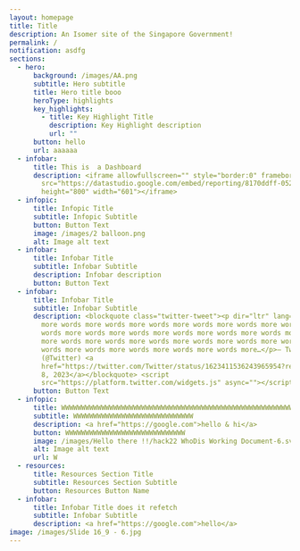 ```yaml
---
layout: homepage
title: Title
description: An Isomer site of the Singapore Government!
permalink: /
notification: asdfg
sections:
  - hero:
      background: /images/AA.png
      subtitle: Hero subtitle
      title: Hero title booo
      heroType: highlights
      key_highlights:
        - title: Key Highlight Title
          description: Key Highlight description
          url: ""
      button: hello
      url: aaaaaa
  - infobar:
      title: This is  a Dashboard
      description: <iframe allowfullscreen="" style="border:0" frameborder="0"
        src="https://datastudio.google.com/embed/reporting/8170ddff-0526-4bfa-9d7b-9e711acb73d1/page/1M"
        height="800" width="601"></iframe>
  - infopic:
      title: Infopic Title
      subtitle: Infopic Subtitle
      button: Button Text
      image: /images/2 balloon.png
      alt: Image alt text
  - infobar:
      title: Infobar Title
      subtitle: Infobar Subtitle
      description: Infobar description
      button: Button Text
  - infobar:
      title: Infobar Title
      subtitle: Infobar Subtitle
      description: <blockquote class="twitter-tweet"><p dir="ltr" lang="en">more words
        more words more words more words more words more words more words more
        words more words more words more words more words more words more words
        more words more words more words more words more words more words more
        words more words more words more words more words more…</p>— Twitter
        (@Twitter) <a
        href="https://twitter.com/Twitter/status/1623411536243965954?ref_src=twsrc%5Etfw">February
        8, 2023</a></blockquote> <script
        src="https://platform.twitter.com/widgets.js" async=""></script>
      button: Button Text
  - infopic:
      title: WWWWWWWWWWWWWWWWWWWWWWWWWWWWWWWWWWWWWWWWWWWWWWWWWWWWWWWWWWWW
      subtitle: WWWWWWWWWWWWWWWWWWWWWWWWWWWWWW
      description: <a href="https://google.com">hello & hi</a>
      button: WWWWWWWWWWWWWWWWWWWWWWWWWWWWWW
      image: /images/Hello there !!/hack22 WhoDis Working Document-6.svg
      alt: Image alt text
      url: W
  - resources:
      title: Resources Section Title
      subtitle: Resources Section Subtitle
      button: Resources Button Name
  - infobar:
      title: Infobar Title does it refetch
      subtitle: Infobar Subtitle
      description: <a href="https://google.com">hello</a>
image: /images/Slide 16_9 - 6.jpg
---
```

